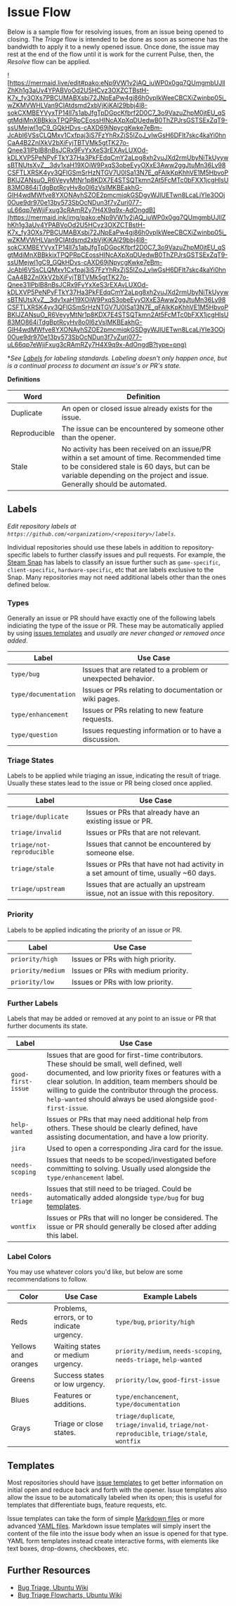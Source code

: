 # Issue Flow

Below is a sample flow for resolving issues, from an issue being opened to closing. The *Triage* flow is intended to be done as soon as someone has the bandwidth to apply it to a newly opened issue. Once done, the issue may rest at the end of the flow until it is work for the current Pulse, then, the *Resolve* flow can be applied.

![https://mermaid.live/edit#pako:eNp9VW1v2jAQ_iuWP0x0gq7QUmgmbUJllZhKh1g3aUv4YPABVoOd2U5HCvz3OXZCTBstH-K7x_fy3OXs7PBCUMABXsbi72JNpEaPw4gj86h0vpIkWeeCBCXiZwinbp05i_wZKMVWHLVan9CIAtdsmd2xbVjKiKAl29bbj4l8-sokCXMBEYVyxTP14ll7s1abJfgTpDGpcKfbrf2D0C7_3o9VazuZhpM0jtEU_qSgtMdiMnXBBkkixTPQPRpCEossHINcAXpXqDUedwB0ThZPJrsGSTSExZqT9-ssUMejwl1gC9_GQkHDvs-cAXD69jNpycgKwke7eBm-JcAbI6VSsCLQMxv1Cxfpaj3iS7FzYhRxZjS5IZoJ_vlwGsH6DFIt7skc4kaYi0hnCaA4B2ZnlXkV2bXiFyjTBTVMk5gtTK27o-Qnee31IPblB8nBsJCRx9FvYxXeS3rEXAvLUXOd-kDLXVP5PeNPyFTkY37Ha3PkFEdqCmY2aLpg8xh2vuJXd2rmUbyNiTkUyywsBTNUtsXvZ__3dv1xaH19XOiW9PxqS3obeEyyOXxE3Aww2ggJtuMn36Ly98CSFTLXRSK4yv3QFlGSmSrHzNTGV7U0lSa13N7E_qFAIkKpKhhVE1M5HbvoPBKlJZANsuO_R6VeyyMtNr1p8KDX7E4STSQTkmn2At5FcMTc0bFXX1jcgHlsU83MO864iTdgBptRcyHv8o0I6zVsIMKBEakhG-GIH4wdMWfve8YXONAyhSZOE2pmcmiqkGSDgyWJlUETwn8LcaLjYIe3OOj0Oue9dr970e13by573SbOcNDun3f7vZuri077-uL66qp7eWjiFxug3cRAmRZy7H4X9q9x-AdOngdB](https://mermaid.ink/img/pako:eNp9VW1v2jAQ_iuWP0x0gq7QUmgmbUJllZhKh1g3aUv4YPABVoOd2U5HCvz3OXZCTBstH-K7x_fy3OXs7PBCUMABXsbi72JNpEaPw4gj86h0vpIkWeeCBCXiZwinbp05i_wZKMVWHLVan9CIAtdsmd2xbVjKiKAl29bbj4l8-sokCXMBEYVyxTP14ll7s1abJfgTpDGpcKfbrf2D0C7_3o9VazuZhpM0jtEU_qSgtMdiMnXBBkkixTPQPRpCEossHINcAXpXqDUedwB0ThZPJrsGSTSExZqT9-ssUMejwl1gC9_GQkHDvs-cAXD69jNpycgKwke7eBm-JcAbI6VSsCLQMxv1Cxfpaj3iS7FzYhRxZjS5IZoJ_vlwGsH6DFIt7skc4kaYi0hnCaA4B2ZnlXkV2bXiFyjTBTVMk5gtTK27o-Qnee31IPblB8nBsJCRx9FvYxXeS3rEXAvLUXOd-kDLXVP5PeNPyFTkY37Ha3PkFEdqCmY2aLpg8xh2vuJXd2rmUbyNiTkUyywsBTNUtsXvZ__3dv1xaH19XOiW9PxqS3obeEyyOXxE3Aww2ggJtuMn36Ly98CSFTLXRSK4yv3QFlGSmSrHzNTGV7U0lSa13N7E_qFAIkKpKhhVE1M5HbvoPBKlJZANsuO_R6VeyyMtNr1p8KDX7E4STSQTkmn2At5FcMTc0bFXX1jcgHlsU83MO864iTdgBptRcyHv8o0I6zVsIMKBEakhG-GIH4wdMWfve8YXONAyhSZOE2pmcmiqkGSDgyWJlUETwn8LcaLjYIe3OOj0Oue9dr970e13by573SbOcNDun3f7vZuri077-uL66qp7eWjiFxug3cRAmRZy7H4X9q9x-AdOngdB?type=png)

**See [Labels](#labels) for labeling standards. Labeling doesn't only happen once, but is a continual process to document an issue's or PR's state.*

**Definitions**

| Word | Definition |
|------|------------|
| Duplicate | An open or closed issue already exists for the issue. |
| Reproducible | The issue can be encountered by someone other than the opener. |
| Stale | No activity has been received on an issue/PR within a set amount of time. Recommended time to be considered stale is 60 days, but can be variable depending on the project and issue. Generally should be automated. |

## Labels

*Edit repository labels at `https://github.com/<organization>/<repository>/labels`.*

Individual repositories should use these labels in addition to repository-specific labels to further classify issues and pull requests. For example, the [Steam Snap](https://github.com/canonical/steam-snap/labels) has labels to classify an issue further such as `game-specific`, `client-specific`, `hardware-specific`, etc that are labels exclusive to the Snap. Many repositories may not need additional labels other than the ones defined below.

### Types

Generally an issue or PR should have exactly one of the following labels indiciating the type of the issue or PR. These may be automatically applied by using [issues templates](#templates) and *usually are never changed or removed once added*.

| Label | Use Case |
|-------|----------|
| `type/bug` | Issues that are related to a problem or unexpected behavior. |
| `type/documentation` | Issues or PRs relating to documentation or wiki pages. |
| `type/enhancement` | Issues or PRs relating to new feature requests. |
| `type/question` | Issues requesting information or to have a discussion. |

### Triage States

Labels to be applied while triaging an issue, indicating the result of triage. Usually these states lead to the issue or PR being closed once applied.

| Label | Use Case |
|-------|----------|
| `triage/duplicate` | Issues or PRs that already have an existing issue or PR. |
| `triage/invalid` | Issues or PRs that are not relevant. |
| `triage/not-reproducible` | Issues that cannot be encountered by someone else. |
| `triage/stale` | Issues or PRs that have not had activity in a set amount of time, usually ~60 days. |
| `triage/upstream` | Issues that are actually an upstream issue, not an issue with this repository. |

### Priority

Labels to be applied indicating the priority of an issue or PR.

| Label | Use Case |
|-------|----------|
| `priority/high` | Issues or PRs with high priority. |
| `priority/medium` | Issues or PRs with medium priority. |
| `priority/low` | Issues or PRs with low priority. |

### Further Labels

Labels that may be added or removed at any point to an issue or PR that further documents its state.

| Label | Use Case |
|-------|----------|
| `good-first-issue` | Issues that are good for first-time contributors. These should be small, well defined, well documented, and low priority fixes or features with a clear solution. In addition, team members should be willing to guide the contributor through the process. `help-wanted` should always be used alongside `good-first-issue`. |
| `help-wanted` | Issues or PRs that may need additional help from others. These should be clearly defined, have assisting documentation, and have a low priority. |
| `jira` | Used to open a corresponding Jira card for the issue. |
| `needs-scoping` | Issues that needs to be scoped/investigated before committing to solving. Usually used alongside the `type/enhancement` label. |
| `needs-triage` | Issues that still need to be triaged. Could be automatically added alongside `type/bug` for bug [templates](#templates). |
| `wontfix` | Issues or PRs that will no longer be considered. The issue or PR should generally be closed after adding this label. |

### Label Colors

You may use whatever colors you'd like, but below are some recommendations to follow.

| Color | Use Case | Example Labels |
|-------|----------|----------|
| Reds | Problems, errors, or to indicate urgency. | `type/bug`, `priority/high` |
| Yellows and oranges | Waiting states or medium urgency. | `priority/medium`, `needs-scoping`, `needs-triage`, `help-wanted` |
| Greens | Success states or low urgency. | `priority/low`, `good-first-issue` |
| Blues | Features or additions. | `type/enchancement`, `type/documentation` |
| Grays | Triage or close states. | `triage/duplicate`, `triage/invalid`, `triage/not-reproducible`, `triage/stale`, `wontfix` |

## Templates

Most repositories should have [issue templates](https://docs.github.com/en/communities/using-templates-to-encourage-useful-issues-and-pull-requests/about-issue-and-pull-request-templates) to get better information on initial open and reduce back and forth with the opener. Issue templates also allow the issue to be automatically labeled when its open; this is useful for templates that differentiate bugs, feature requests, etc.

Issue templates can take the form of simple [Markdown files](https://docs.github.com/en/communities/using-templates-to-encourage-useful-issues-and-pull-requests/configuring-issue-templates-for-your-repository#creating-issue-templates) or more advanced [YAML files](https://docs.github.com/en/communities/using-templates-to-encourage-useful-issues-and-pull-requests/configuring-issue-templates-for-your-repository#creating-issue-forms). Markdown issue templates will simply insert the content of the file into the issue body when an issue is opened for that type. YAML form templates instead create interactive forms, with elements like text boxes, drop-downs, checkboxes, etc.

## Further Resources

- [Bug Triage, Ubuntu Wiki](https://wiki.ubuntu.com/Bugs/Triage)
- [Bug Triage Flowcharts, Ubuntu Wiki](https://wiki.ubuntu.com/Bugs/Triage/Charts)
